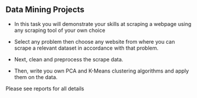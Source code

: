 ## Data Mining Projects

- In this task you will demonstrate your skills at scraping a webpage using any
scraping tool of your own choice

- Select any problem then choose any website from where you can scrape a relevant
dataset in accordance with that problem.

- Next, clean and preprocess the scrape data. 

- Then, write you own PCA and K-Means clustering algorithms and apply them on the data.

Please see reports for all details